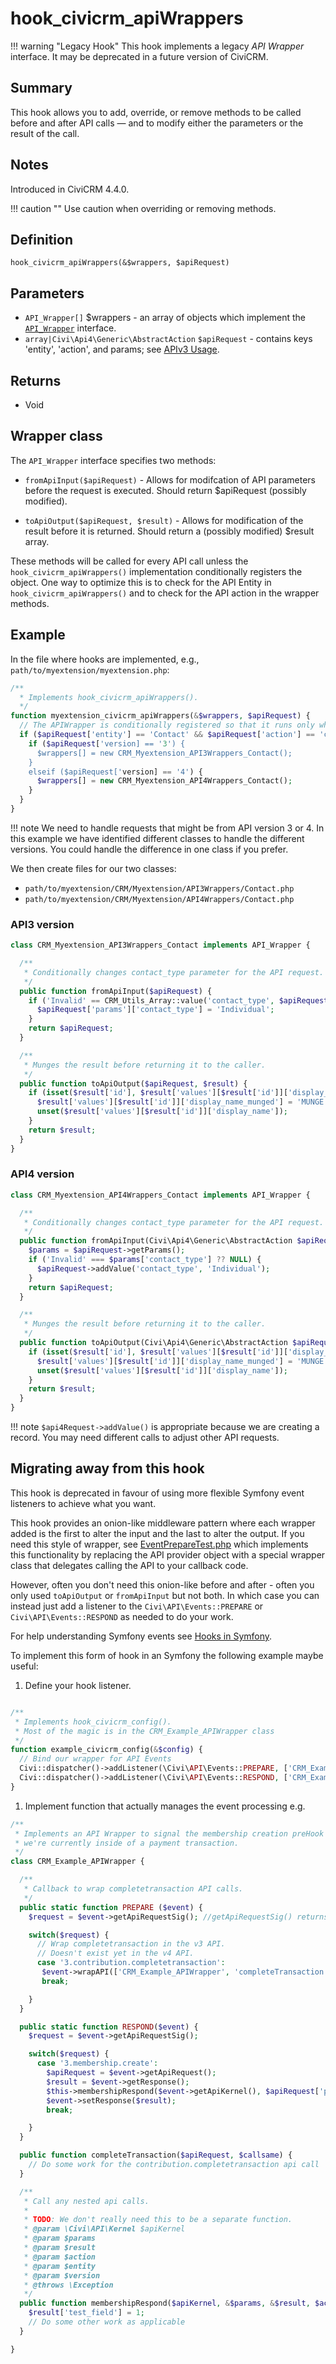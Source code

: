 # hook_civicrm_apiWrappers

!!! warning "Legacy Hook"
    This hook implements a legacy *API Wrapper* interface. It may be deprecated in a future version of CiviCRM.

## Summary

This hook allows you to add, override, or remove methods to be called before and after API calls &mdash; and to modify either the parameters or the result of the call.

## Notes

Introduced in CiviCRM 4.4.0.

!!! caution ""
    Use caution when overriding or removing methods.

## Definition

    hook_civicrm_apiWrappers(&$wrappers, $apiRequest)

## Parameters

- `API_Wrapper[]` $wrappers - an array of objects which implement the [`API_Wrapper`](#wrapper-class) interface.
- `array|Civi\Api4\Generic\AbstractAction` `$apiRequest` - contains keys 'entity', 'action', and params; see [APIv3 Usage](../api/v3/usage.md).

## Returns

- Void

## Wrapper class

The `API_Wrapper` interface specifies two methods:

 * `fromApiInput($apiRequest)`  - Allows for modifcation of API parameters before the request is executed.
   Should return $apiRequest (possibly modified).

 * `toApiOutput($apiRequest, $result)` - Allows for modification of the result before it is returned.
   Should return a (possibly modified) $result array.

These methods will be called for every API call unless the `hook_civicrm_apiWrappers()` implementation
conditionally registers the object. One way to optimize this is to check for the API Entity in
`hook_civicrm_apiWrappers()` and to check for the API action in the wrapper methods.

## Example

In the file where hooks are implemented, e.g., `path/to/myextension/myextension.php`:

```php
/**
  * Implements hook_civicrm_apiWrappers().
  */
function myextension_civicrm_apiWrappers(&$wrappers, $apiRequest) {
  // The APIWrapper is conditionally registered so that it runs only when appropriate
  if ($apiRequest['entity'] == 'Contact' && $apiRequest['action'] == 'create') {
    if ($apiRequest['version] == '3') {
      $wrappers[] = new CRM_Myextension_API3Wrappers_Contact();
    }
    elseif ($apiRequest['version] == '4') {
      $wrappers[] = new CRM_Myextension_API4Wrappers_Contact();
    }
  }
}
```

!!! note
    We need to handle requests that might be from API version 3 or 4. In this example we have identified different classes to handle the different versions. You could handle the difference in one class if you prefer.


We then create files for our two classes:

- `path/to/myextension/CRM/Myextension/API3Wrappers/Contact.php`
- `path/to/myextension/CRM/Myextension/API4Wrappers/Contact.php`

### API3 version

```php
class CRM_Myextension_API3Wrappers_Contact implements API_Wrapper {

  /**
   * Conditionally changes contact_type parameter for the API request.
   */
  public function fromApiInput($apiRequest) {
    if ('Invalid' == CRM_Utils_Array::value('contact_type', $apiRequest['params'])) {
      $apiRequest['params']['contact_type'] = 'Individual';
    }
    return $apiRequest;
  }

  /**
   * Munges the result before returning it to the caller.
   */
  public function toApiOutput($apiRequest, $result) {
    if (isset($result['id'], $result['values'][$result['id']]['display_name'])) {
      $result['values'][$result['id']]['display_name_munged'] = 'MUNGE! ' . $result['values'][$result['id']]['display_name'];
      unset($result['values'][$result['id']]['display_name']);
    }
    return $result;
  }
}
```

### API4 version

```php
class CRM_Myextension_API4Wrappers_Contact implements API_Wrapper {

  /**
   * Conditionally changes contact_type parameter for the API request.
   */
  public function fromApiInput(Civi\Api4\Generic\AbstractAction $apiRequest) {
    $params = $apiRequest->getParams();
    if ('Invalid' === $params['contact_type'] ?? NULL) {
      $apiRequest->addValue('contact_type', 'Individual');
    }
    return $apiRequest;
  }

  /**
   * Munges the result before returning it to the caller.
   */
  public function toApiOutput(Civi\Api4\Generic\AbstractAction $apiRequest, $result) {
    if (isset($result['id'], $result['values'][$result['id']]['display_name'])) {
      $result['values'][$result['id']]['display_name_munged'] = 'MUNGE! ' . $result['values'][$result['id']]['display_name'];
      unset($result['values'][$result['id']]['display_name']);
    }
    return $result;
  }
}
```

!!! note
    `$api4Request->addValue()` is appropriate because we are creating a record. You may need different calls to adjust other API requests.

## Migrating away from this hook

This hook is deprecated in favour of using more flexible Symfony event listeners to achieve what you want.

This hook provides an onion-like middleware pattern where each wrapper added is the first to alter the input and the last to alter the output. If you need this style of wrapper, see [EventPrepareTest.php](https://lab.civicrm.org/dev/core/-/blob/master/tests/phpunit/Civi/API/Event/PrepareEventTest.php) which implements this functionality by replacing the API provider object with a special wrapper class that delegates calling the API to your callback code.

However, often you don't need this onion-like before and after - often you only used `toApiOutput` or `fromApiInput` but not both. In which case you can instead just add a listener to the `Civi\API\Events::PREPARE` or `Civi\API\Events::RESPOND` as needed to do your work.

For help understanding Symfony events see [Hooks in Symfony](../usage/symfony.md).

To implement this form of hook in an Symfony the following example maybe useful:

1. Define your hook listener.

```php

/**
 * Implements hook_civicrm_config().
 * Most of the magic is in the CRM_Example_APIWrapper class
 */
function example_civicrm_config(&$config) {
  // Bind our wrapper for API Events
  Civi::dispatcher()->addListener(\Civi\API\Events::PREPARE, ['CRM_Example_APIWrapper', 'PREPARE'], -100);
  Civi::dispatcher()->addListener(\Civi\API\Events::RESPOND, ['CRM_Example_APIWrapper', 'RESPOND'], -100);
}
```

1. Implement function that actually manages the event processing e.g.

```php
/**
 * Implements an API Wrapper to signal the membership creation preHook that
 * we're currently inside of a payment transaction.
 */
class CRM_Example_APIWrapper {

  /**
   * Callback to wrap completetransaction API calls.
   */
  public static function PREPARE ($event) {
    $request = $event->getApiRequestSig(); //getApiRequestSig() returns '<api version>.<entity>.<action>', all lower case

    switch($request) {
      // Wrap completetransaction in the v3 API.
      // Doesn't exist yet in the v4 API.
      case '3.contribution.completetransaction':
       $event->wrapAPI(['CRM_Example_APIWrapper', 'completeTransaction']);
       break;

    }
  }

  public static function RESPOND($event) {
    $request = $event->getApiRequestSig();

    switch($request) {
      case '3.membership.create':
        $apiRequest = $event->getApiRequest();
        $result = $event->getResponse();
        $this->membershipRespond($event->getApiKernel(), $apiRequest['params'], $result, $apiRequest['action'], $apiRequest['entity'], $apiRequest['version']);
        $event->setResponse($result);
        break;

    }
  }

  public function completeTransaction($apiRequest, $callsame) {
    // Do some work for the contribution.completetransaction api call
  }

  /**
   * Call any nested api calls.
   *
   * TODO: We don't really need this to be a separate function.
   * @param \Civi\API\Kernel $apiKernel
   * @param $params
   * @param $result
   * @param $action
   * @param $entity
   * @param $version
   * @throws \Exception
   */
  public function membershipRespond($apiKernel, &$params, &$result, $action, $entity, $version) {
    $result['test_field'] = 1;
    // Do some other work as applicable
  }

}
```
